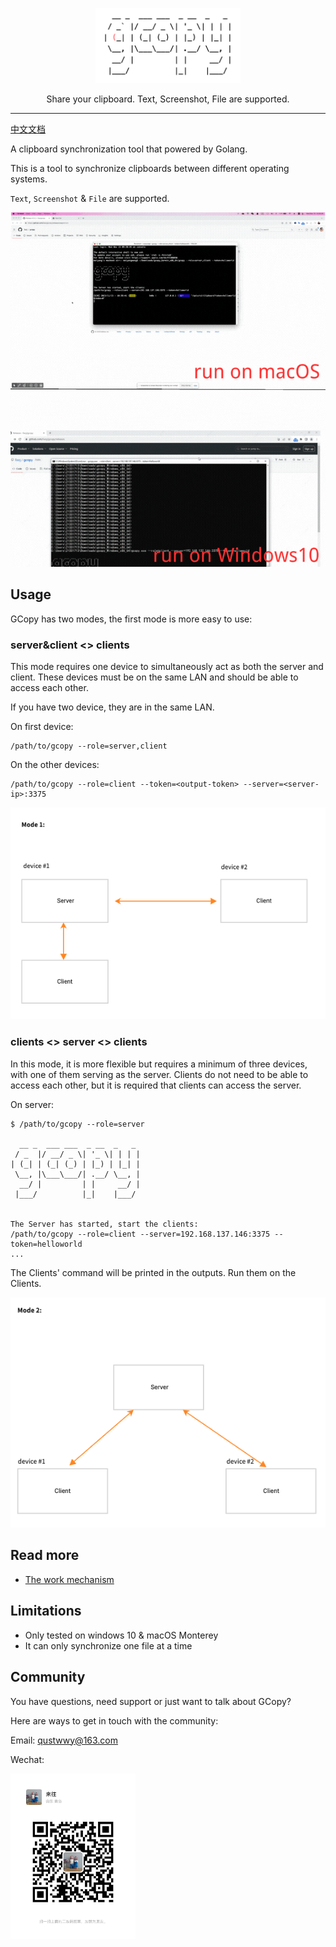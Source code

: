 <p align="center">
  <img alt="GCopy Logo" src="docs/gcopy.png" height="120" />
  <p align="center">Share your clipboard. Text, Screenshot, File are supported.</p>
</p>

---

[中文文档](docs/intro.md)

A clipboard synchronization tool that powered by Golang.

This is a tool to synchronize clipboards between different operating systems.

`Text`, `Screenshot` & `File` are supported.


![](docs/gcopy-usage.gif)

## Usage

GCopy has two modes, the first mode is more easy to use:

### server&client <> clients

This mode requires one device to simultaneously act as both the server and client. These devices must be on the same LAN and should be able to access each other.

If you have two device, they are in the same LAN.

On first device:

```
/path/to/gcopy --role=server,client
```

On the other devices:

```
/path/to/gcopy --role=client --token=<output-token> --server=<server-ip>:3375
```

![](docs/mode1.png)

### clients <> server <> clients

In this mode, it is more flexible but requires a minimum of three devices, with one of them serving as the server. Clients do not need to be able to access each other, but it is required that clients can access the server.

On server:

```
$ /path/to/gcopy --role=server

  __ _  ___ ___  _ __  _   _ 
 / _  |/ __/ _ \| '_ \| | | |
| (_| | (_| (_) | |_) | |_| |
 \__, |\___\___/| .__/ \__, |
  __/ |         | |     __/ |
 |___/          |_|    |___/ 


The Server has started, start the clients:
/path/to/gcopy --role=client --server=192.168.137.146:3375 --token=helloworld
...
```

The Clients' command will be printed in the outputs. Run them on the Clients.

![](docs/mode2.png)


## Read more

- [The work mechanism](docs/mechanism.md)

## Limitations

- Only tested on windows 10 & macOS Monterey 
- It can only synchronize one file at a time

## Community

You have questions, need support or just want to talk about GCopy?

Here are ways to get in touch with the community:

Email: qustwwy@163.com

Wechat:

<img width="200" src="docs/wechat-lllaoj.png">